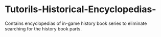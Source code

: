 # Tutorils-Historical-Encyclopedias-
Contains encyclopedias of in-game history book series to eliminate searching for the history book parts.
